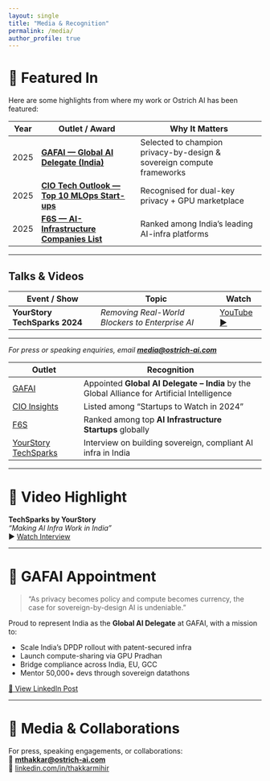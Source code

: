 ```yaml
---
layout: single
title: "Media & Recognition"
permalink: /media/
author_profile: true
---
```



# 📰 Featured In

Here are some highlights from where my work or Ostrich AI has been featured:

| Year | Outlet / Award | Why It Matters |
|------|----------------|----------------|
| 2025 | [**GAFAI — Global AI Delegate (India)**](https://www.linkedin.com/posts/gafaiorg_bharatai-sovereigncompute-gafai-activity-7341498179529420804-qR0G) | Selected to champion privacy-by-design & sovereign compute frameworks |
| 2025 | [**CIO Tech Outlook — Top 10 MLOps Start-ups**](https://www.ciotechoutlook.com/solutions/mlops-startups/vendor/2025/_ostrich_ai_) | Recognised for dual-key privacy + GPU marketplace |
| 2025 | [**F6S — AI-Infrastructure Companies List**](https://www.f6s.com/companies/ai-infrastructure/india/co) | Ranked among India’s leading AI-infra platforms |

---

## Talks & Videos

| Event / Show | Topic | Watch |
|--------------|-------|-------|
| **YourStory TechSparks 2024** | *Removing Real-World Blockers to Enterprise AI* | [YouTube ▶︎](https://youtu.be/tx1dtAeT4y8) |

---

_For press or speaking enquiries, email **media@ostrich-ai.com**_




| Outlet | Recognition |
|--------|-------------|
| [GAFAI](https://www.linkedin.com/posts/global-alliance-for-artificial-intelligence_gafai-delegate-announcement-activity-7341498177356738566-WaLd) | Appointed **Global AI Delegate – India** by the Global Alliance for Artificial Intelligence |
| [CIO Insights](https://cioinsights.com/startups-to-watch-in-2024/) | Listed among “Startups to Watch in 2024” |
| [F6S](https://www.f6s.com/startup/ostrich-ai) | Ranked among top **AI Infrastructure Startups** globally |
| [YourStory TechSparks](https://youtu.be/tx1dtAeT4y8) | Interview on building sovereign, compliant AI infra in India |

---

# 🎥 Video Highlight

**TechSparks by YourStory**  
*“Making AI Infra Work in India”*  
▶️ [Watch Interview](https://youtu.be/tx1dtAeT4y8)

---

# 🔗 GAFAI Appointment

> “As privacy becomes policy and compute becomes currency, the case for sovereign-by-design AI is undeniable.”

Proud to represent India as the **Global AI Delegate** at GAFAI, with a mission to:

- Scale India’s DPDP rollout with patent-secured infra  
- Launch compute-sharing via GPU Pradhan  
- Bridge compliance across India, EU, GCC  
- Mentor 50,000+ devs through sovereign datathons

[🔗 View LinkedIn Post](https://www.linkedin.com/posts/thakkarmihir_global-ai-delegate-to-india-gafai-privacy-activity-7341498701656205312-Y2Br)

---

# 📮 Media & Collaborations

For press, speaking engagements, or collaborations:  
📩 **mthakkar@ostrich-ai.com**  
🔗 [linkedin.com/in/thakkarmihir](https://linkedin.com/in/thakkarmihir)
